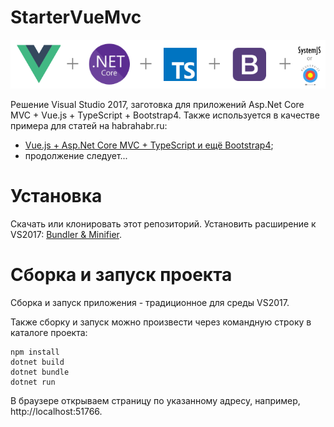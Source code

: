 # StarterVueMvc
![image](vue+aspnet+ts-bootstrap+require.png?raw=true "image")

Решение Visual Studio 2017, заготовка для приложений Asp.Net Core MVC + Vue.js + TypeScript + Bootstrap4. Также используется в качестве примера для статей на habrahabr.ru:
- [Vue.js + Asp.Net Core MVC + TypeScript и ещё Bootstrap4](https://habrahabr.ru/post/350332/);
- продолжение следует... 

# Установка

Скачать или клонировать этот репозиторий. Установить расширение к VS2017: [Bundler & Minifier](https://github.com/madskristensen/BundlerMinifier).

# Сборка и запуск проекта

Сборка и запуск приложения - традиционное для среды VS2017.

Также сборку и запуск можно произвести через командную строку в каталоге проекта:
```dos
npm install
dotnet build
dotnet bundle
dotnet run
```
В браузере открываем страницу по указанному адресу, например, http://localhost:51766.
